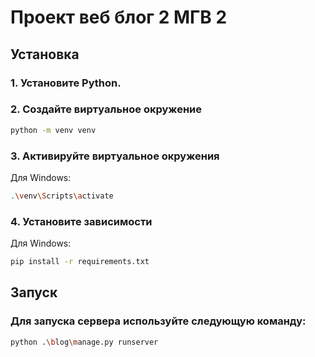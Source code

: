 # Проект веб блог 2 МГВ 2

## Установка

### 1. Установите Python.

### 2. Создайте виртуальное окружение
```bash
python -m venv venv
```

### 3. Активируйте виртуальное окружения
Для Windows:
```bash
.\venv\Scripts\activate
```

### 4. Установите зависимости
Для Windows:
```bash
pip install -r requirements.txt
```

## Запуск

### Для запуска сервера используйте следующую команду:
```bash
python .\blog\manage.py runserver
```
